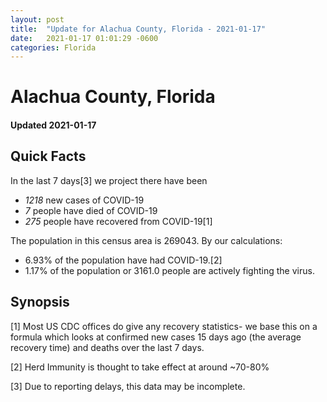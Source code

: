 ```yaml
---
layout: post
title:  "Update for Alachua County, Florida - 2021-01-17"
date:   2021-01-17 01:01:29 -0600
categories: Florida
---
```


# Alachua County, Florida
#### Updated 2021-01-17

## Quick Facts

In the last 7 days[3] we project there have been
- *1218* new cases of COVID-19
- *7* people have died of COVID-19
- *275* people have recovered from COVID-19[1]

The population in this census area is 269043. By our calculations:
- 6.93% of the population have had COVID-19.[2]
- 1.17% of the population or 3161.0 people are actively fighting the virus.

## Synopsis




[1] Most US CDC offices do give any recovery statistics- we base this on a formula which looks at confirmed new cases
15 days ago (the average recovery time) and deaths over the last 7 days.

[2] Herd Immunity is thought to take effect at around ~70-80%

[3] Due to reporting delays, this data may be incomplete.
 
    